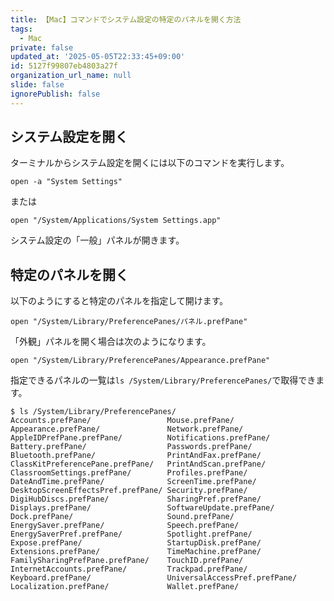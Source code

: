 ```yaml
---
title: 【Mac】コマンドでシステム設定の特定のパネルを開く方法
tags:
  - Mac
private: false
updated_at: '2025-05-05T22:33:45+09:00'
id: 5127f99807eb4803a27f
organization_url_name: null
slide: false
ignorePublish: false
---
```


## システム設定を開く

ターミナルからシステム設定を開くには以下のコマンドを実行します。

```terminal
open -a "System Settings"
```

または

```terminal
open "/System/Applications/System Settings.app"
```

システム設定の「一般」パネルが開きます。

## 特定のパネルを開く

以下のようにすると特定のパネルを指定して開けます。

```terminal
open "/System/Library/PreferencePanes/パネル.prefPane"
```

「外観」パネルを開く場合は次のようになります。

```terminal
open "/System/Library/PreferencePanes/Appearance.prefPane"
```

指定できるパネルの一覧は`ls /System/Library/PreferencePanes/`で取得できます。

```terminal
$ ls /System/Library/PreferencePanes/
Accounts.prefPane/                 Mouse.prefPane/
Appearance.prefPane/               Network.prefPane/
AppleIDPrefPane.prefPane/          Notifications.prefPane/
Battery.prefPane/                  Passwords.prefPane/
Bluetooth.prefPane/                PrintAndFax.prefPane/
ClassKitPreferencePane.prefPane/   PrintAndScan.prefPane/
ClassroomSettings.prefPane/        Profiles.prefPane/
DateAndTime.prefPane/              ScreenTime.prefPane/
DesktopScreenEffectsPref.prefPane/ Security.prefPane/
DigiHubDiscs.prefPane/             SharingPref.prefPane/
Displays.prefPane/                 SoftwareUpdate.prefPane/
Dock.prefPane/                     Sound.prefPane/
EnergySaver.prefPane/              Speech.prefPane/
EnergySaverPref.prefPane/          Spotlight.prefPane/
Expose.prefPane/                   StartupDisk.prefPane/
Extensions.prefPane/               TimeMachine.prefPane/
FamilySharingPrefPane.prefPane/    TouchID.prefPane/
InternetAccounts.prefPane/         Trackpad.prefPane/
Keyboard.prefPane/                 UniversalAccessPref.prefPane/
Localization.prefPane/             Wallet.prefPane/

```

